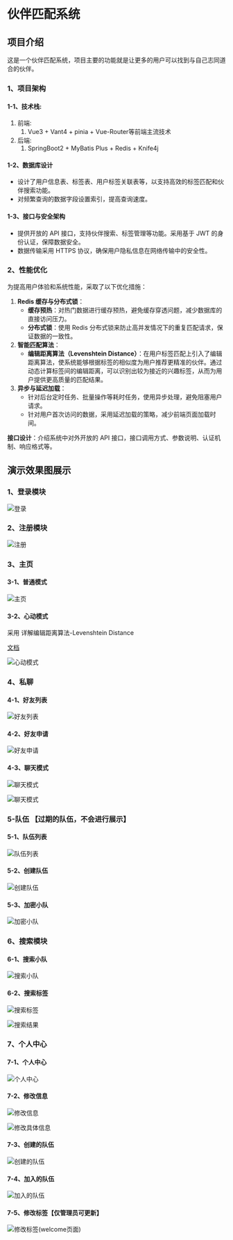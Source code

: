 # 伙伴匹配系统

## 项目介绍

这是一个伙伴匹配系统，项目主要的功能就是让更多的用户可以找到与自己志同道合的伙伴。



### 1、项目架构 

#### 1-1、技术栈: 

1. 前端:
   1. Vue3 + Vant4 + pinia + Vue-Router等前端主流技术
2. 后端: 
   1. SpringBoot2 +  MyBatis Plus + Redis + Knife4j



#### 1-2、数据库设计

- 设计了用户信息表、标签表、用户标签关联表等，以支持高效的标签匹配和伙伴搜索功能。
- 对频繁查询的数据字段设置索引，提高查询速度。



#### 1-3、接口与安全架构

- 提供开放的 API 接口，支持伙伴搜索、标签管理等功能。采用基于 JWT 的身份认证，保障数据安全。
- 数据传输采用 HTTPS 协议，确保用户隐私信息在网络传输中的安全性。



### 2、性能优化

为提高用户体验和系统性能，采取了以下优化措施：

1. **Redis 缓存与分布式锁**：
   - **缓存预热**：对热门数据进行缓存预热，避免缓存穿透问题，减少数据库的直接访问压力。
   - **分布式锁**：使用 Redis 分布式锁来防止高并发情况下的重复匹配请求，保证数据的一致性。
2. **智能匹配算法**：
   - **编辑距离算法（Levenshtein Distance）**：在用户标签匹配上引入了编辑距离算法，使系统能够根据标签的相似度为用户推荐更精准的伙伴。通过动态计算标签间的编辑距离，可以识别出较为接近的兴趣标签，从而为用户提供更高质量的匹配结果。
3. **异步与延迟加载**：
   - 针对后台定时任务、批量操作等耗时任务，使用异步处理，避免阻塞用户请求。
   - 针对用户首次访问的数据，采用延迟加载的策略，减少前端页面加载时间。



**接口设计**：介绍系统中对外开放的 API 接口，接口调用方式、参数说明、认证机制、响应格式等。

## 演示效果图展示

### 1、登录模块

![登录](./pic/1.png)



### 2、注册模块

![注册](./pic/2.png)



### 3、主页

#### 3-1、普通模式

![主页](./pic/4.png)



#### 3-2、心动模式 

采用 详解编辑距离算法-Levenshtein Distance

[文档](https://blog.csdn.net/DBC_121/article/details/104198838)

![心动模式](./pic/5.png)



### 4、私聊

#### 4-1、好友列表

![好友列表](./pic/6.png)



#### 4-2、好友申请

![好友申请](./pic/7.png)

#### 4-3、聊天模式

![聊天模式](./pic/8.png)

![聊天模式](./pic/9.png)



### 5-队伍 【过期的队伍，不会进行展示】

#### 5-1、队伍列表

![队伍列表](./pic/10.png)



#### 5-2、创建队伍

![创建队伍](./pic/11.png)



#### 5-3、加密小队

![加密小队](./pic/12.png)



### 6、搜索模块

#### 6-1、搜索小队

![搜索小队](./pic/13.png)



#### 6-2、搜索标签

![搜索标签](./pic/14.png)

![搜索结果](./pic/15.png)





### 7、个人中心

#### 7-1、个人中心

![个人中心](./pic/16.png)



#### 7-2、修改信息

![修改信息](./pic/17.png)



![修改具体信息](./pic/18.png)



#### 7-3、创建的队伍

![创建的队伍](./pic/19.png)



#### 7-4、加入的队伍

![加入的队伍](./pic/20.png)





#### 7-5、修改标签【仅管理员可更新】

![修改标签(welcome页面)](./pic/21.png) 

